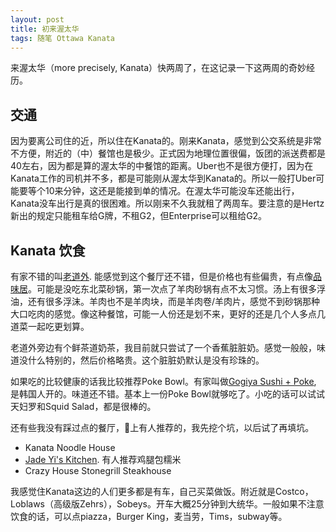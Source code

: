```yaml
---
layout: post
title: 初来渥太华
tags: 随笔 Ottawa Kanata
---
```

来渥太华（more precisely, Kanata）快两周了，在这记录一下这两周的奇妙经历。

## 交通
因为要离公司住的近，所以住在Kanata的。刚来Kanata，感觉到公交系统是非常不方便，附近的（中）餐馆也是极少。正式因为地理位置很偏，饭团的派送费都是40左右，因为都是算的渥太华的中餐馆的距离。Uber也不是很方便打，因为在Kanata工作的司机并不多，都是可能刚从渥太华到Kanata的。所以一般打Uber可能要等个10来分钟，这还是能接到单的情况。在渥太华可能没车还能出行，Kanata没车出行是真的很困难。所以刚来不久我就租了两周车。要注意的是Hertz新出的规定只能租车给G牌，不租G2，但Enterprise可以租给G2。

## Kanata 饮食
有家不错的叫[老道外](https://harbinchinesetogo.com/). 能感觉到这个餐厅还不错，但是价格也有些偏贵，有点像[品味居](https://thechinabowlwaterloo.com/)。可能是没吃东北菜砂锅，第一次点了羊肉砂锅有点不太习惯。汤上有很多浮油，还有很多浮沫。羊肉也不是羊肉块，而是羊肉卷/羊肉片，感觉不到砂锅那种大口吃肉的感觉。像这种餐馆，可能一人份还是划不来，更好的还是几个人多点几道菜一起吃更划算。

老道外旁边有个鲜茶道奶茶，我目前就只尝试了一个香蕉脏脏奶。感觉一般般，味道没什么特别的，然后价格略贵。这个脏脏奶默认是没有珍珠的。

如果吃的比较健康的话我比较推荐Poke Bowl。有家叫做[Gogiya Sushi + Poke](https://www.gogiyabbq.com/sushi-n-poke-kanata-menu), 是韩国人开的。味道还不错。基本上一份Poke Bowl就够吃了。小吃的话可以试试天妇罗和Squid Salad，都是很棒的。

还有些我没有踩过点的餐厅，🍠上有人推荐的，我先挖个坑，以后试了再填坑。
- Kanata Noodle House
- [Jade Yi's Kitchen](https://jadeyiskitchen.ca/shop/). 有人推荐鸡腿包糯米
- Crazy House Stonegrill Steakhouse

我感觉住Kanata这边的人们更多都是有车，自己买菜做饭。附近就是Costco，Loblaws（高级版Zehrs），Sobeys。开车大概25分钟到大统华。一般如果不注意饮食的话，可以点piazza，Burger King，麦当劳，Tims，subway等。
